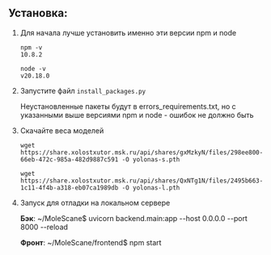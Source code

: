 ## Установка:
1. Для начала лучше установить именно эти версии npm и node

    ```
    npm -v
    10.8.2
    ```

    ```
    node -v
    v20.18.0
    ```

2. Запустите файл `install_packages.py`

    Неустановленные пакеты будут в errors_requirements.txt, но с указанными выше версиями npm и node - ошибок не должно быть

3. Скачайте веса моделей

    ```
    wget https://share.xolostxutor.msk.ru/api/shares/gxMzkyN/files/298ee800-66eb-472c-985a-482d9887c591 -O yolonas-s.pth

    wget https://share.xolostxutor.msk.ru/api/shares/QxNTg1N/files/2495b663-1c11-4f4b-a318-eb07ca1989db -O yolonas-l.pth
    ```

4. Запуск для отладки на локальном сервере

    **Бэк**: ~/MoleScane$ uvicorn backend.main:app --host 0.0.0.0 --port 8000 --reload

    **Фронт**: ~/MoleScane/frontend$ npm start
